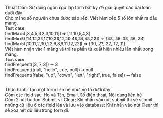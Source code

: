 Thuật toán: Sử dụng ngôn ngữ lập trình bất kỳ để giải quyết các bài toán dưới đây</br>
Cho mảng số nguyên chưa được sắp xếp. Viết hàm xếp 5 số lớn nhất ra đầu mảng.</br>
Test case:</br>
 findMax5([3,4,5,3,2,3,10,11]) => [11,10,5,4,3]</br>
 findMax5([14,12,38,17,10,36,12,29,45,34,48,22]) => [48, 45, 38, 36, 34]</br>
 findMax5([10,11,2,30,22,6,8,9,11,12,22]) => [30, 22, 22, 12, 11]</br>
Viết hàm nhận vào 1 mảng và trả ra phần tử xuất hiện nhiều lần nhất trong mảng.</br>
Test case: </br>
   findFrequent([3, 7, 3]) ➞ 3</br>
   findFrequent([null, "hello", true, null]) ➞ null</br>
   findFrequent([false, "up", "down", "left", "right", true, false]) ➞ false</br></br>

Thực hành: Tạo một form liên hệ như mô tả dưới đây</br>
Gồm các field sau: Họ và Tên, Email, Số điện thoại, Nội dung liên hệ</br>
Gồm 2 nút button: Submit và Clear; Khi nhấn vào nút submit thì sẽ submit những dữ liệu ở các field lên và lưu vào database; Khi nhấn vào nút Clear thì sẽ xóa hết dữ liệu trong form đi.
